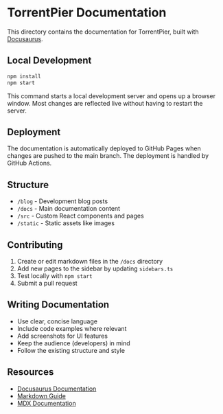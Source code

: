 # TorrentPier Documentation

This directory contains the documentation for TorrentPier, built with [Docusaurus](https://docusaurus.io/).

## Local Development

```bash
npm install
npm start
```

This command starts a local development server and opens up a browser window. Most changes are reflected live without having to restart the server.

## Deployment

The documentation is automatically deployed to GitHub Pages when changes are pushed to the main branch. The deployment is handled by GitHub Actions.

## Structure

- `/blog` - Development blog posts
- `/docs` - Main documentation content
- `/src` - Custom React components and pages
- `/static` - Static assets like images

## Contributing

1. Create or edit markdown files in the `/docs` directory
2. Add new pages to the sidebar by updating `sidebars.ts`
3. Test locally with `npm start`
4. Submit a pull request

## Writing Documentation

- Use clear, concise language
- Include code examples where relevant
- Add screenshots for UI features
- Keep the audience (developers) in mind
- Follow the existing structure and style

## Resources

- [Docusaurus Documentation](https://docusaurus.io/docs)
- [Markdown Guide](https://www.markdownguide.org/)
- [MDX Documentation](https://mdxjs.com/)
